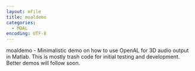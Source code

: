 ```yaml
---
layout: mfile
title: moaldemo
categories:
  - MOAL
encoding: UTF-8
---
```


moaldemo - Minimalistic demo on how to use OpenAL for
3D audio output in Matlab. This is mostly trash code
for initial testing and development. Better demos will
follow soon.